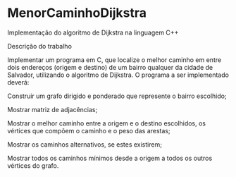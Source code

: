 # MenorCaminhoDijkstra
Implementação do algoritmo de Dijkstra na linguagem C++


Descrição do trabalho

Implementar um programa em C, que localize o melhor caminho em entre dois endereços (origem e destino) de um bairro qualquer da cidade de Salvador, utilizando o algoritmo de Dijkstra.
O programa a ser implementado deverá:

Construir um grafo dirigido e ponderado que represente o bairro escolhido;

Mostrar matriz de adjacências;

Mostrar o melhor caminho entre a origem e o destino escolhidos, os vértices que compõem o caminho e o peso das arestas;

Mostrar os caminhos alternativos, se estes existirem;

Mostrar todos os caminhos mínimos desde a origem a todos os outros vértices do grafo.

